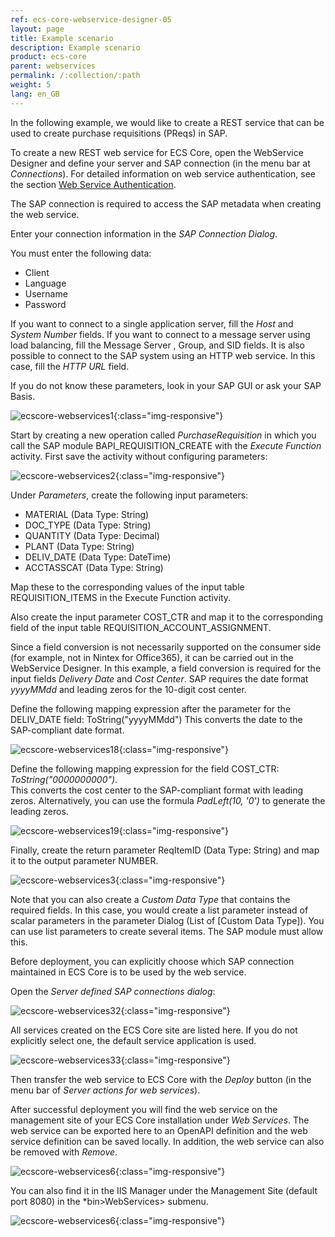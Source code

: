 ```yaml
---
ref: ecs-core-webservice-designer-05
layout: page
title: Example scenario
description: Example scenario
product: ecs-core
parent: webservices
permalink: /:collection/:path
weight: 5
lang: en_GB
---
```


In the following example, we would like to create a REST service that can be used to create purchase requisitions (PReqs) in SAP. 

To create a new REST web service for ECS Core, open the WebService Designer and define your server and SAP connection (in the menu bar at *Connections*). 
For detailed information on web service authentication, see the section [Web Service Authentication](./webservice_authentication). 

The SAP connection is required to access the SAP metadata when creating the web service.

Enter your connection information in the *SAP Connection Dialog*. 

You must enter the following data: 
- Client 
- Language
- Username 
- Password

If you want to connect to a single application server, fill the *Host* and *System Number* fields. 
If you want to connect to a message server using load balancing, fill the Message Server , Group, and SID fields. 
It is also possible to connect to the SAP system using an HTTP web service. In this case, fill the *HTTP URL* field. 

If you do not know these parameters, look in your SAP GUI or ask your SAP Basis.

![ecscore-webservices1](/img/content/ecscore-wsd_1.png){:class="img-responsive"}

Start by creating a new operation called *PurchaseRequisition* in which you call the SAP module BAPI_REQUISITION_CREATE with the *Execute Function* activity. First save the activity without configuring parameters:

![ecscore-webservices2](/img/content/ecscore-wsd_2.png){:class="img-responsive"}

Under *Parameters*, create the following input parameters: 
- MATERIAL (Data Type: String)
- DOC_TYPE (Data Type: String)
- QUANTITY (Data Type: Decimal)
- PLANT (Data Type: String)
- DELIV_DATE (Data Type: DateTime)
- ACCTASSCAT (Data Type: String)

Map these to the corresponding values of the input table REQUISITION_ITEMS in the Execute Function activity.

Also create the input parameter COST_CTR and map it to the corresponding field of the input table REQUISITION_ACCOUNT_ASSIGNMENT.

Since a field conversion is not necessarily supported on the consumer side (for example, not in Nintex for Office365), it can be carried out in the WebService Designer. In this example, a field conversion is required for the input fields *Delivery Date* and *Cost Center*. SAP requires the date format *yyyyMMdd* and leading zeros for the 10-digit cost center.     

Define the following mapping expression after the parameter for the DELIV_DATE field: ToString("yyyyMMdd")
This converts the date to the SAP-compliant date format. 

![ecscore-webservices18](/img/content/ecscore-wsd_3.png){:class="img-responsive"}

Define the following mapping expression for the field COST_CTR: *ToString("0000000000")*. <br>
This converts the cost center to the SAP-compliant format with leading zeros. Alternatively, you can use the formula *PadLeft(10, '0')* to generate the leading zeros. 


![ecscore-webservices19](/img/content/ecscore-wsd_4.png){:class="img-responsive"}

Finally, create the return parameter ReqItemID (Data Type: String) and map it to the output parameter NUMBER.

![ecscore-webservices3](/img/content/ecscore-wsd_5.png){:class="img-responsive"}

Note that you can also create a *Custom Data Type* that contains the required fields. In this case, you would create a list parameter instead of scalar parameters in the parameter Dialog (List of [Custom Data Type]). You can use list parameters to create several items. The SAP module must allow this. 

Before deployment, you can explicitly choose which SAP connection maintained in ECS Core is to be used by the web service.

Open the *Server defined SAP connections dialog*:

![ecscore-webservices32](/img/content/ecscore-wsd_6.png){:class="img-responsive"}

All services created on the ECS Core site are listed here. If you do not explicitly select one, the default service application is used. 

![ecscore-webservices33](/img/content/ecscore-wsd_7.png){:class="img-responsive"}

Then transfer the web service to ECS Core with the *Deploy* button (in the menu bar of *Server actions for web services*). 

After successful deployment you will find the web service on the management site of your ECS Core installation under *Web Services*.
The web service can be exported here to an OpenAPI definition and the web service definition can be saved locally. In addition, the web service can also be removed with *Remove*. 

![ecscore-webservices6](/img/content/ecscore-wsd_8.png){:class="img-responsive"}

You can also find it in the IIS Manager under the Management Site (default port 8080) in the *bin>WebServices> submenu.

![ecscore-webservices6](/img/content/ecscore-wsd_9.png){:class="img-responsive"}